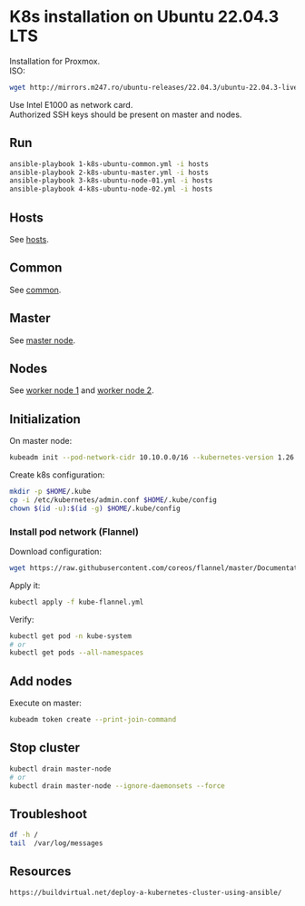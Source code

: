 # K8s installation on Ubuntu 22.04.3 LTS

Installation for Proxmox.  
ISO:

```sh
wget http://mirrors.m247.ro/ubuntu-releases/22.04.3/ubuntu-22.04.3-live-server-amd64.iso
```

Use Intel E1000 as network card.  
Authorized SSH keys should be present on master and nodes.

## Run
```sh
ansible-playbook 1-k8s-ubuntu-common.yml -i hosts 
ansible-playbook 2-k8s-ubuntu-master.yml -i hosts 
ansible-playbook 3-k8s-ubuntu-node-01.yml -i hosts 
ansible-playbook 4-k8s-ubuntu-node-02.yml -i hosts 
```

## Hosts
See [hosts](hosts).

## Common

See [common](1-k8s-ubuntu-common.yml).

## Master

See [master node](2-k8s-ubuntu-master.yml).

## Nodes

See [worker node 1](3-k8s-ubuntu-node-01.yml) and [worker node 2](4-k8s-ubuntu-node-02.yml).

## Initialization

On master node:

```sh
kubeadm init --pod-network-cidr 10.10.0.0/16 --kubernetes-version 1.26.8 --node-name k8s-master
```

Create k8s configuration:

```sh
mkdir -p $HOME/.kube
cp -i /etc/kubernetes/admin.conf $HOME/.kube/config
chown $(id -u):$(id -g) $HOME/.kube/config
```

### Install pod network (Flannel)

Download configuration:

```sh
wget https://raw.githubusercontent.com/coreos/flannel/master/Documentation/kube-flannel.yml
```

Apply it:

```sh
kubectl apply -f kube-flannel.yml
```

Verify:

```sh
kubectl get pod -n kube-system
# or
kubectl get pods --all-namespaces
```

## Add nodes

Execute on master:

```sh
kubeadm token create --print-join-command
```

## Stop cluster

```sh
kubectl drain master-node
# or 
kubectl drain master-node --ignore-daemonsets --force
```

## Troubleshoot

```sh
df -h /
tail  /var/log/messages
```

## Resources
```html
https://buildvirtual.net/deploy-a-kubernetes-cluster-using-ansible/
```
